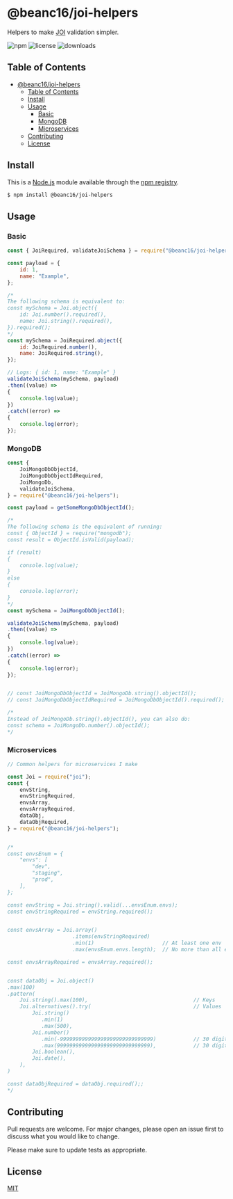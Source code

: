 # @beanc16/joi-helpers

Helpers to make [JOI](https://www.npmjs.com/package/joi) validation simpler.

<!-- Badges -->
![npm][npm-version]
![license][npm-license]
![downloads][npm-downloads]



## Table of Contents
- [@beanc16/joi-helpers](#beanc16joi-helpers)
  - [Table of Contents](#table-of-contents)
  - [Install](#install)
  - [Usage](#usage)
    - [Basic](#basic)
    - [MongoDB](#mongodb)
    - [Microservices](#microservices)
  - [Contributing](#contributing)
  - [License](#license)


## Install
This is a [Node.js](https://nodejs.org/en/) module available through the [npm registry](https://www.npmjs.com/).

```bash
$ npm install @beanc16/joi-helpers
```



## Usage

### Basic
```js
const { JoiRequired, validateJoiSchema } = require("@beanc16/joi-helpers");

const payload = {
    id: 1,
    name: "Example",
};

/*
The following schema is equivalent to:
const mySchema = Joi.object({
    id: Joi.number().required(),
    name: Joi.string().required(),
}).required();
*/
const mySchema = JoiRequired.object({
    id: JoiRequired.number(),
    name: JoiRequired.string(),
});

// Logs: { id: 1, name: "Example" }
validateJoiSchema(mySchema, payload)
.then((value) =>
{
    console.log(value);
})
.catch((error) =>
{
    console.log(error);
});
```


### MongoDB
```js
const {
    JoiMongoDbObjectId,
    JoiMongoDbObjectIdRequired,
    JoiMongoDb,
    validateJoiSchema,
} = require("@beanc16/joi-helpers");

const payload = getSomeMongoDbObjectId();

/*
The following schema is the equivalent of running:
const { ObjectId } = require("mongodb");
const result = ObjectId.isValid(payload);

if (result)
{
    console.log(value);
}
else
{
    console.log(error);
}
*/
const mySchema = JoiMongoDbObjectId();

validateJoiSchema(mySchema, payload)
.then((value) =>
{
    console.log(value);
})
.catch((error) =>
{
    console.log(error);
});


// const JoiMongoDbObjectId = JoiMongoDb.string().objectId();
// const JoiMongoDbObjectIdRequired = JoiMongoDbObjectId().required();

/*
Instead of JoiMongoDb.string().objectId(), you can also do:
const schema = JoiMongoDb.number().objectId();
*/
```


### Microservices
```js
// Common helpers for microservices I make

const Joi = require("joi");
const {
    envString,
    envStringRequired,
    envsArray,
    envsArrayRequired,
    dataObj,
    dataObjRequired,
} = require("@beanc16/joi-helpers");


/*
const envsEnum = {
    "envs": [
        "dev",
        "staging",
        "prod",
    ],
};

const envString = Joi.string().valid(...envsEnum.envs);
const envStringRequired = envString.required();


const envsArray = Joi.array()
                     .items(envStringRequired)
                     .min(1)                      // At least one env
                     .max(envsEnum.envs.length);  // No more than all envs

const envsArrayRequired = envsArray.required();


const dataObj = Joi.object()
.max(100)
.pattern(
    Joi.string().max(100),                                  // Keys
    Joi.alternatives().try(                                 // Values
        Joi.string()
           .min(1)
           .max(500),
        Joi.number()
           .min(-999999999999999999999999999999)            // 30 digit
           .max(999999999999999999999999999999),            // 30 digit
        Joi.boolean(),
        Joi.date(),
    ),
)

const dataObjRequired = dataObj.required();;
*/
```



## Contributing
Pull requests are welcome. For major changes, please open an issue first to discuss what you would like to change.

Please make sure to update tests as appropriate.



## License
[MIT](https://choosealicense.com/licenses/mit/)



<!-- Shield URLs -->
[npm-version]: https://img.shields.io/npm/v/@beanc16/joi-helpers
[npm-license]: https://img.shields.io/npm/l/@beanc16/joi-helpers
[npm-downloads]: https://img.shields.io/npm/dm/@beanc16/joi-helpers